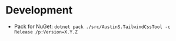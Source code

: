 # Development
- Pack for NuGet: `dotnet pack ./src/AustinS.TailwindCssTool -c Release /p:Version=X.Y.Z`
